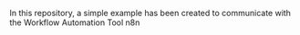 In this repository, a simple example has been created to communicate with the Workflow Automation Tool n8n